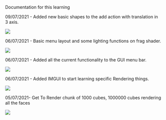 Documentation for this learning

09/07/2021 - Added new basic shapes to the add action with translation in 3 axis.

<img src="https://shared.graphics/storage/m/_v2/317934842270584832/4be6889c4-9a72ca/45AZX9fZoxtY/ZmE0TYvf7WBK37WIXC5uAp14nBWTmdJIe9pAR6SU.jpg">

06/07/2021 - Basic menu layout and some lighting functions on frag shader.

<img src="https://shared.graphics/storage/m/_v2/317934842270584832/4be6889c4-9a72ca/JUL3UO6dQ8De/USiJGOUwQsaiixSbBohPW2zcVPohFRZOu6K64Wns.jpg">

06/07/2021 - Added all the current functionality to the GUI menu bar.

<img src="https://shared.graphics/storage/m/_v2/317934842270584832/4be6889c4-9a72ca/phztjXO8vHEg/iHbUbOnB1aApMNEW3uAIvXhIkUYDiOVpy3lKhzTL.jpg">

06/07/2021 - Added IMGUI to start learning specific Rendering things.

<img src="https://shared.graphics/storage/m/_v2/317934842270584832/4be6889c4-9a72ca/uImvzLN6q909/eXygKIOunvA4NCJ8EONDKZBxkOUCd7qq4NqaSQDH.jpg">

05/07/2021- Get To Render chunk of 1000 cubes, 1000000 cubes rendering all the faces 

<img src="https://shared.graphics/storage/m/_v2/317934842270584832/4be6889c4-9a72ca/ZjGpPQvoywc6/IgbMDuHzjUp3qnvm8aBfcclCihAIk8pdTnrntKxo.jpg">
